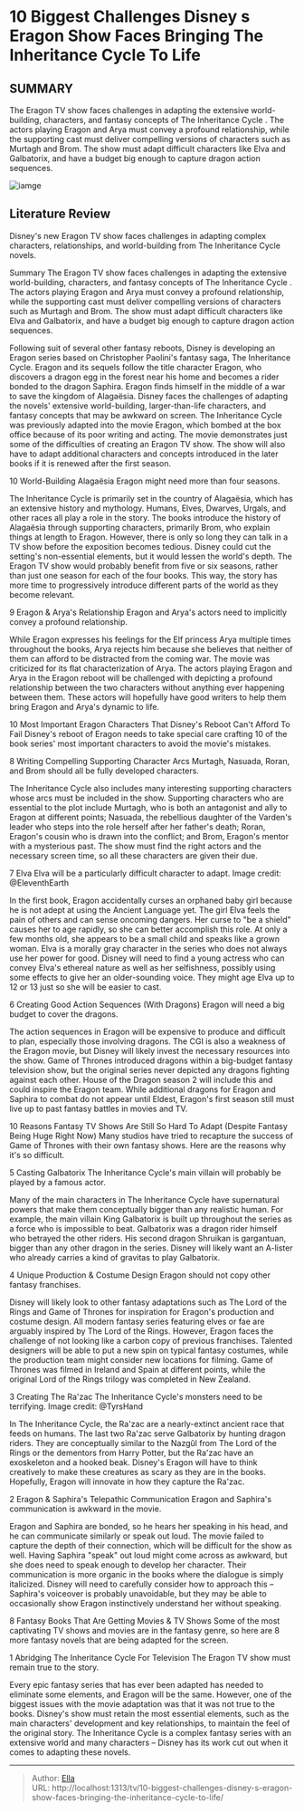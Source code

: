 # 10 Biggest Challenges Disney s Eragon Show Faces Bringing The Inheritance Cycle To Life


## SUMMARY 


 The
 Eragon
 TV show faces challenges in adapting the extensive world-building, characters, and fantasy concepts of 
The Inheritance Cycle
. 
 The actors playing Eragon and Arya must convey a profound relationship, while the supporting cast must deliver compelling versions of characters such as Murtagh and Brom. 
 The show must adapt difficult characters like Elva and Galbatorix, and have a budget big enough to capture dragon action sequences. 

![iamge](https://static1.srcdn.com/wordpress/wp-content/uploads/2023/12/eragon-adaptation.jpeg)

## Literature Review
Disney&#39;s new Eragon TV show faces challenges in adapting complex characters, relationships, and world-building from The Inheritance Cycle novels.




Summary
 The
 Eragon
 TV show faces challenges in adapting the extensive world-building, characters, and fantasy concepts of 
The Inheritance Cycle
. 
 The actors playing Eragon and Arya must convey a profound relationship, while the supporting cast must deliver compelling versions of characters such as Murtagh and Brom. 
 The show must adapt difficult characters like Elva and Galbatorix, and have a budget big enough to capture dragon action sequences. 


Following suit of several other fantasy reboots, Disney is developing an Eragon series based on Christopher Paolini&#39;s fantasy saga, The Inheritance Cycle. Eragon and its sequels follow the title character Eragon, who discovers a dragon egg in the forest near his home and becomes a rider bonded to the dragon Saphira. Eragon finds himself in the middle of a war to save the kingdom of Alagaësia.
Disney faces the challenges of adapting the novels&#39; extensive world-building, larger-than-life characters, and fantasy concepts that may be awkward on screen. The Inheritance Cycle was previously adapted into the movie Eragon, which bombed at the box office because of its poor writing and acting. The movie demonstrates just some of the difficulties of creating an Eragon TV show. The show will also have to adapt additional characters and concepts introduced in the later books if it is renewed after the first season.









 








 10  World-Building Alagaësia 
Eragon might need more than four seasons.
        

The Inheritance Cycle is primarily set in the country of Alagaësia, which has an extensive history and mythology. Humans, Elves, Dwarves, Urgals, and other races all play a role in the story. The books introduce the history of Alagaësia through supporting characters, primarily Brom, who explain things at length to Eragon. However, there is only so long they can talk in a TV show before the exposition becomes tedious.
Disney could cut the setting&#39;s non-essential elements, but it would lessen the world&#39;s depth. The Eragon TV show would probably benefit from five or six seasons, rather than just one season for each of the four books. This way, the story has more time to progressively introduce different parts of the world as they become relevant.





 9  Eragon &amp; Arya&#39;s Relationship 
Eragon and Arya&#39;s actors need to implicitly convey a profound relationship.


 







While Eragon expresses his feelings for the Elf princess Arya multiple times throughout the books, Arya rejects him because she believes that neither of them can afford to be distracted from the coming war. The movie was criticized for its flat characterization of Arya. The actors playing Eragon and Arya in the Eragon reboot will be challenged with depicting a profound relationship between the two characters without anything ever happening between them. These actors will hopefully have good writers to help them bring Eragon and Arya&#39;s dynamic to life.
            
 
 10 Most Important Eragon Characters That Disney&#39;s Reboot Can&#39;t Afford To Fail 
Disney&#39;s reboot of Eragon needs to take special care crafting 10 of the book series&#39; most important characters to avoid the movie&#39;s mistakes.









 8  Writing Compelling Supporting Character Arcs 
Murtagh, Nasuada, Roran, and Brom should all be fully developed characters.


 







The Inheritance Cycle also includes many interesting supporting characters whose arcs must be included in the show. Supporting characters who are essential to the plot include Murtagh, who is both an antagonist and ally to Eragon at different points; Nasuada, the rebellious daughter of the Varden&#39;s leader who steps into the role herself after her father&#39;s death; Roran, Eragon&#39;s cousin who is drawn into the conflict; and Brom, Eragon&#39;s mentor with a mysterious past. The show must find the right actors and the necessary screen time, so all these characters are given their due.





 7  Elva 
Elva will be a particularly difficult character to adapt.
       Image credit: @EleventhEarth  

In the first book, Eragon accidentally curses an orphaned baby girl because he is not adept at using the Ancient Language yet. The girl Elva feels the pain of others and can sense oncoming dangers. Her curse to &#34;be a shield&#34; causes her to age rapidly, so she can better accomplish this role. At only a few months old, she appears to be a small child and speaks like a grown woman.
Elva is a morally gray character in the series who does not always use her power for good. Disney will need to find a young actress who can convey Elva&#39;s ethereal nature as well as her selfishness, possibly using some effects to give her an older-sounding voice. They might age Elva up to 12 or 13 just so she will be easier to cast.





 6  Creating Good Action Sequences (With Dragons) 
Eragon will need a big budget to cover the dragons.
        

The action sequences in Eragon will be expensive to produce and difficult to plan, especially those involving dragons. The CGI is also a weakness of the Eragon movie, but Disney will likely invest the necessary resources into the show. Game of Thrones introduced dragons within a big-budget fantasy television show, but the original series never depicted any dragons fighting against each other. House of the Dragon season 2 will include this and could inspire the Eragon team. While additional dragons for Eragon and Saphira to combat do not appear until Eldest, Eragon&#39;s first season still must live up to past fantasy battles in movies and TV.
            
 
 10 Reasons Fantasy TV Shows Are Still So Hard To Adapt (Despite Fantasy Being Huge Right Now) 
Many studios have tried to recapture the success of Game of Thrones with their own fantasy shows. Here are the reasons why it&#39;s so difficult.









 5  Casting Galbatorix 
The Inheritance Cycle&#39;s main villain will probably be played by a famous actor.
        

Many of the main characters in The Inheritance Cycle have supernatural powers that make them conceptually bigger than any realistic human. For example, the main villain King Galbatorix is built up throughout the series as a force who is impossible to beat. Galbatorix was a dragon rider himself who betrayed the other riders. His second dragon Shruikan is gargantuan, bigger than any other dragon in the series. Disney will likely want an A-lister who already carries a kind of gravitas to play Galbatorix.





 4  Unique Production &amp; Costume Design 
Eragon should not copy other fantasy franchises.


 







Disney will likely look to other fantasy adaptations such as The Lord of the Rings and Game of Thrones for inspiration for Eragon&#39;s production and costume design. All modern fantasy series featuring elves or fae are arguably inspired by The Lord of the Rings. However, Eragon faces the challenge of not looking like a carbon copy of previous franchises. Talented designers will be able to put a new spin on typical fantasy costumes, while the production team might consider new locations for filming. Game of Thrones was filmed in Ireland and Spain at different points, while the original Lord of the Rings trilogy was completed in New Zealand.





 3  Creating The Ra&#39;zac 
The Inheritance Cycle&#39;s monsters need to be terrifying.
       Image credit: @TyrsHand  

In The Inheritance Cycle, the Ra&#39;zac are a nearly-extinct ancient race that feeds on humans. The last two Ra&#39;zac serve Galbatorix by hunting dragon riders. They are conceptually similar to the Nazgûl from The Lord of the Rings or the dementors from Harry Potter, but the Ra&#39;zac have an exoskeleton and a hooked beak. Disney&#39;s Eragon will have to think creatively to make these creatures as scary as they are in the books. Hopefully, Eragon will innovate in how they capture the Ra&#39;zac.





 2  Eragon &amp; Saphira&#39;s Telepathic Communication 
Eragon and Saphira&#39;s communication is awkward in the movie.
        

Eragon and Saphira are bonded, so he hears her speaking in his head, and he can communicate similarly or speak out loud. The movie failed to capture the depth of their connection, which will be difficult for the show as well. Having Saphira &#34;speak&#34; out loud might come across as awkward, but she does need to speak enough to develop her character. Their communication is more organic in the books where the dialogue is simply italicized. Disney will need to carefully consider how to approach this – Saphira&#39;s voiceover is probably unavoidable, but they may be able to occasionally show Eragon instinctively understand her without speaking.
            
 
 8 Fantasy Books That Are Getting Movies &amp; TV Shows 
Some of the most captivating TV shows and movies are in the fantasy genre, so here are 8 more fantasy novels that are being adapted for the screen.









 1  Abridging The Inheritance Cycle For Television 
The Eragon TV show must remain true to the story.
        

Every epic fantasy series that has ever been adapted has needed to eliminate some elements, and Eragon will be the same. However, one of the biggest issues with the movie adaptation was that it was not true to the books. Disney&#39;s show must retain the most essential elements, such as the main characters&#39; development and key relationships, to maintain the feel of the original story. The Inheritance Cycle is a complex fantasy series with an extensive world and many characters – Disney has its work cut out when it comes to adapting these novels. 

---

> Author: [Ella](https://instagram.hk.cn/)  
> URL: http://localhost:1313/tv/10-biggest-challenges-disney-s-eragon-show-faces-bringing-the-inheritance-cycle-to-life/  

